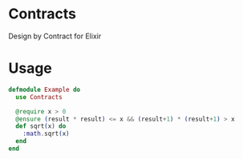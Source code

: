 Contracts
=========

Design by Contract for Elixir


Usage
======

```elixir
defmodule Example do
  use Contracts

  @require x > 0
  @ensure (result * result) <= x && (result+1) * (result+1) > x
  def sqrt(x) do
    :math.sqrt(x)
  end
end
```
